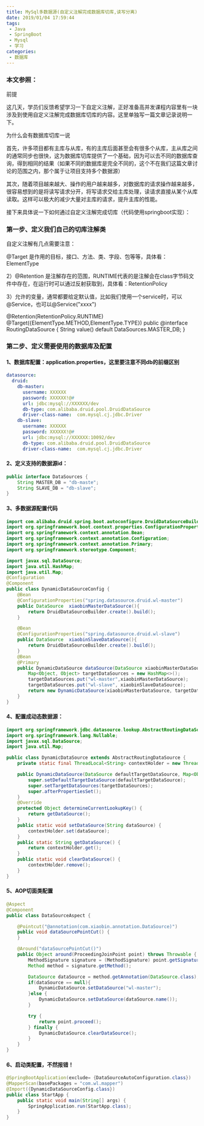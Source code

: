 ```yaml
---
title: MySql多数据源(自定义注解完成数据库切库,读写分离)
date: 2019/01/04 17:59:44
tags: 
 - Java
 - SpringBoot
 - Mysql
 - 学习
categories: 
 - 数据库
---
```


### 本文参照：

前提

​		这几天，学员们反馈希望学习一下自定义注解，正好准备高并发课程内容里有一块涉及到使用自定义注解完成数据库切库的内容。这里单独写一篇文章记录说明一下。

为什么会有数据库切库一说

首先，许多项目都有主库与从库，有的主库后面甚至会有很多个从库，主从库之间的通常同步也很快，这为数据库切库提供了一个基础，因为可以去不同的数据库查询，得到相同的结果（如果不同的数据库是完全不同的，这个不在我们这篇文章讨论的范围之内，那个属于让项目支持多个数据源）

其次，随着项目越来越大、操作的用户越来越多，对数据库的请求操作越来越多，很容易想到的是将读写请求分开，将写请求交给主库处理，读请求直接从某个从库读取。这样可以极大的减少大量对主库的请求，提升主库的性能。

接下来具体说一下如何通过自定义注解完成切库（代码使用springboot实现）：

### 第一步、定义我们自己的切库注解类

自定义注解有几点需要注意：

@Target 是作用的目标，接口、方法、类、字段、包等等，具体看：ElementType

2）@Retention 是注解存在的范围，RUNTIME代表的是注解会在class字节码文件中存在，在运行时可以通过反射获取到，具体看：RetentionPolicy

3）允许的变量，通常都要给定默认值，比如我们使用一个service时，可以@Service，也可以@Service("xxxx")

@Retention(RetentionPolicy.RUNTIME) @Target({ElementType.METHOD,ElementType.TYPE}) public @interface RoutingDataSource {     String value() default DataSources.MASTER_DB; }

### 第二步、定义需要使用的数据库及配置

#### 1、数据库配置：application.properties，这里要注意不同db的前缀区别

```yaml
datasource:
  druid:
    db-master:
      username: XXXXXX
      password: XXXXXX!@#
      url: jdbc:mysql://XXXXXX/dev
      db-type: com.alibaba.druid.pool.DruidDataSource
      driver-class-name:  com.mysql.cj.jdbc.Driver
    db-slave:
      username: XXXXXX
      password: XXXXXX!@#
      url: jdbc:mysql://XXXXXX:10092/dev
      db-type: com.alibaba.druid.pool.DruidDataSource
      driver-class-name:  com.mysql.cj.jdbc.Driver
```
#### 2、定义支持的数据源id：

```java
public interface DataSources {
    String MASTER_DB = "db-maste";
    String SLAVE_DB = "db-slave";
}
```
#### 3、多数据源配置代码

```java
import com.alibaba.druid.spring.boot.autoconfigure.DruidDataSourceBuilder;
import org.springframework.boot.context.properties.ConfigurationProperties;
import org.springframework.context.annotation.Bean;
import org.springframework.context.annotation.Configuration;
import org.springframework.context.annotation.Primary;
import org.springframework.stereotype.Component;

import javax.sql.DataSource;
import java.util.HashMap;
import java.util.Map;
@Configuration
@Component
public class DynamicDataSourceConfig {
    @Bean
    @ConfigurationProperties("spring.datasource.druid.wl-master")
    public DataSource  xiaobinMasterDataSource(){
        return DruidDataSourceBuilder.create().build();
    }

    @Bean
    @ConfigurationProperties("spring.datasource.druid.wl-slave")
    public DataSource  xiaobinSlaveDataSource(){
        return DruidDataSourceBuilder.create().build();
    }
    @Bean
    @Primary
    public DynamicDataSource dataSource(DataSource xiaobinMasterDataSource, DataSource xiaobinSlaveDataSource) {
        Map<Object, Object> targetDataSources = new HashMap<>();
        targetDataSources.put("wl-master",xiaobinMasterDataSource);
        targetDataSources.put("wl-slave", xiaobinSlaveDataSource);
        return new DynamicDataSource(xiaobinMasterDataSource, targetDataSources);
    }
}
```
#### 4、配置成动态数据源：

```java
import org.springframework.jdbc.datasource.lookup.AbstractRoutingDataSource;
import org.springframework.lang.Nullable;
import javax.sql.DataSource;
import java.util.Map;

public class DynamicDataSource extends AbstractRoutingDataSource {
    private static final ThreadLocal<String> contextHolder = new ThreadLocal<>();

    public DynamicDataSource(DataSource defaultTargetDataSource, Map<Object, Object> targetDataSources) {
        super.setDefaultTargetDataSource(defaultTargetDataSource);
        super.setTargetDataSources(targetDataSources);
        super.afterPropertiesSet();
    }
    @Override
    protected Object determineCurrentLookupKey() {
        return getDataSource();
    }
    public static void setDataSource(String dataSource) {
        contextHolder.set(dataSource);
    }
    public static String getDataSource() {
        return contextHolder.get();
    }
    public static void clearDataSource() {
        contextHolder.remove();
    }
}
```
#### 5、AOP切面类配置

```java
@Aspect
@Component
public class DataSourceAspect {

    @Pointcut("@annotation(com.xiaobin.annotation.DataSource)")
    public void dataSourcePointCut() {
    }

    @Around("dataSourcePointCut()")
    public Object around(ProceedingJoinPoint point) throws Throwable {
        MethodSignature signature = (MethodSignature) point.getSignature();
        Method method = signature.getMethod();

        DataSource dataSource = method.getAnnotation(DataSource.class);
        if(dataSource == null){
            DynamicDataSource.setDataSource("wl-master");
        }else {
            DynamicDataSource.setDataSource(dataSource.name());
        }

        try {
            return point.proceed();
        } finally {
            DynamicDataSource.clearDataSource();
        }
    }
}
```
#### 6、启动类配置，不然报错！

```java
@SpringBootApplication(exclude= {DataSourceAutoConfiguration.class})
@MapperScan(basePackages = "com.wl.mapper")
@Import({DynamicDataSourceConfig.class})
public class StartApp {
    public static void main(String[] args) {
        SpringApplication.run(StartApp.class);
    }
}
```